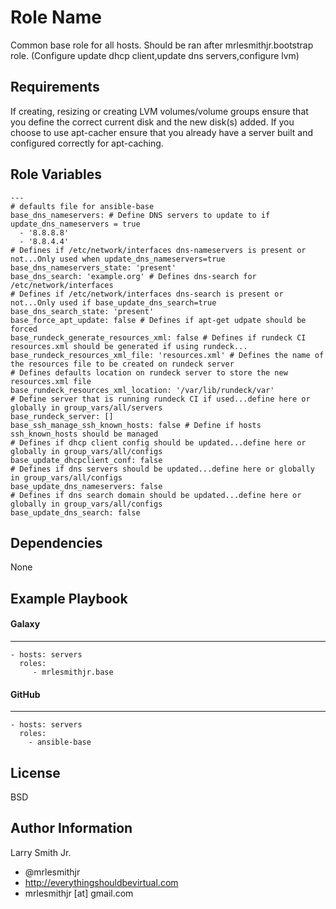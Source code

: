 Role Name
=========

Common base role for all hosts. Should be ran after mrlesmithjr.bootstrap role.
(Configure update dhcp client,update dns servers,configure lvm)

Requirements
------------

If creating, resizing or creating LVM volumes/volume groups ensure that you
define the correct current disk and the new disk(s) added. If you choose to use
apt-cacher ensure that you already have a server built and configured correctly
for apt-caching.

Role Variables
--------------

```
---
# defaults file for ansible-base
base_dns_nameservers: # Define DNS servers to update to if update_dns_nameservers = true
  - '8.8.8.8'
  - '8.8.4.4'
# Defines if /etc/network/interfaces dns-nameservers is present or not...Only used when update_dns_nameservers=true
base_dns_nameservers_state: 'present'
base_dns_search: 'example.org' # Defines dns-search for /etc/network/interfaces
# Defines if /etc/network/interfaces dns-search is present or not...Only used if base_update_dns_search=true
base_dns_search_state: 'present'
base_force_apt_update: false # Defines if apt-get udpate should be forced
base_rundeck_generate_resources_xml: false # Defines if rundeck CI resources.xml should be generated if using rundeck...
base_rundeck_resources_xml_file: 'resources.xml' # Defines the name of the resources file to be created on rundeck server
# Defines defaults location on rundeck server to store the new resources.xml file
base_rundeck_resources_xml_location: '/var/lib/rundeck/var'
# Define server that is running rundeck CI if used...define here or globally in group_vars/all/servers
base_rundeck_server: []
base_ssh_manage_ssh_known_hosts: false # Define if hosts ssh_known_hosts should be managed
# Defines if dhcp client config should be updated...define here or globally in group_vars/all/configs
base_update_dhcpclient_conf: false
# Defines if dns servers should be updated...define here or globally in group_vars/all/configs
base_update_dns_nameservers: false
# Defines if dns search domain should be updated...define here or globally in group_vars/all/configs
base_update_dns_search: false
```

Dependencies
------------

None

Example Playbook
----------------

#### Galaxy
-----------
    - hosts: servers
      roles:
         - mrlesmithjr.base
#### GitHub
-----------
    - hosts: servers
      roles:
        - ansible-base

License
-------

BSD

Author Information
------------------

Larry Smith Jr.
- @mrlesmithjr
- http://everythingshouldbevirtual.com
- mrlesmithjr [at] gmail.com

